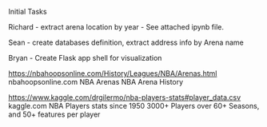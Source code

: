 Initial Tasks

Richard - extract arena location by year - See attached ipynb file.

Sean - create databases definition, extract address info by Arena name

Bryan - Create Flask app shell for visualization


https://nbahoopsonline.com/History/Leagues/NBA/Arenas.html
nbahoopsonline.com
NBA Arenas
NBA Arena History

https://www.kaggle.com/drgilermo/nba-players-stats#player_data.csv
kaggle.com
NBA Players stats since 1950
3000+ Players over 60+ Seasons, and 50+ features per player
